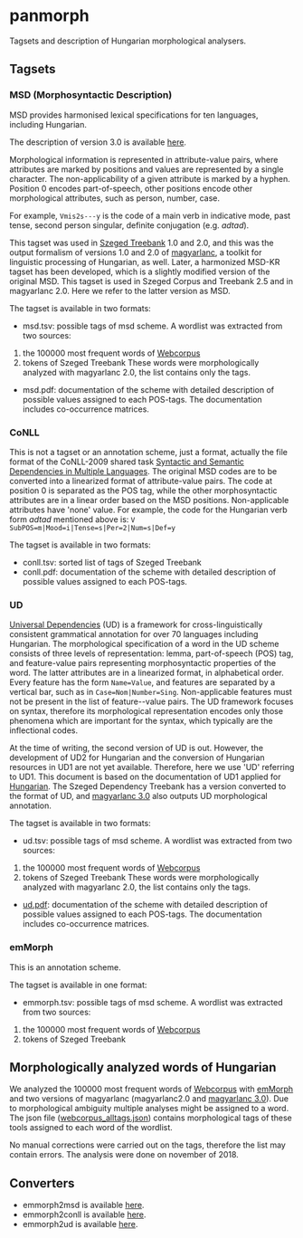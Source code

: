 # panmorph
Tagsets and description of Hungarian morphological analysers. 


## Tagsets

### MSD (Morphosyntactic Description)

MSD provides harmonised lexical specifications for ten languages, including Hungarian. 

The description of version 3.0 is available [here](http://nl.ijs.si/ME/Vault/V3/msd/html/).

Morphological information is represented in attribute-value pairs, where attributes are marked by positions and values are represented by a single character. The non-applicability of a given attribute is marked by a hyphen. Position 0 encodes part-of-speech, other positions encode other morphological attributes, such as person, number, case. 

For example, `Vmis2s---y` is the code of a main verb in indicative mode, past tense, second person singular, definite conjugation (e.g. _adtad_).

This tagset was used in [Szeged Treebank](http://rgai.inf.u-szeged.hu/index.php?lang=en&page=SzegedTreebank) 1.0 and 2.0, and this was the output formalism of versions 1.0 and 2.0 of [magyarlanc](http://rgai.inf.u-szeged.hu/index.php?lang=en&page=magyarlanc), a toolkit for linguistic processing of Hungarian, as well. Later, a harmonized MSD-KR tagset has been developed, which is a slightly modified version of the original MSD. This tagset is used in Szeged Corpus and Treebank 2.5 and in magyarlanc 2.0. Here we refer to the latter version as MSD. 

The tagset is available in two formats:

* msd.tsv: possible tags of msd scheme. A wordlist was extracted from two sources:
1. the 100000 most frequent words of [Webcorpus](http://mokk.bme.hu/resources/webcorpus/)
1. tokens of Szeged Treebank
These words were morphologically analyzed with magyarlanc 2.0, the list contains only the tags.
* msd.pdf: documentation of the scheme with detailed description of possible values assigned to each POS-tags. The documentation includes co-occurrence matrices.

### CoNLL

This is not a tagset or an annotation scheme, just a format, actually the file format of the CoNLL-2009 shared task [Syntactic and Semantic Dependencies in Multiple Languages](http://aclweb.org/anthology/W09-1201). The original MSD codes are to be converted into a linearized format of attribute-value pairs. The code at position 0 is separated as the POS tag, while the other morphosyntactic attributes are in a linear order based on the MSD positions. Non-applicable attributes have 'none' value. For example, the code for the Hungarian verb form _adtad_ mentioned above is: `V SubPOS=m|Mood=i|Tense=s|Per=2|Num=s|Def=y`

The tagset is available in two formats:

* conll.tsv: sorted list of tags of Szeged Treebank
* conll.pdf: documentation of the scheme with detailed description of possible values assigned to each POS-tags.

### UD

[Universal Dependencies](http://universaldependencies.org) (UD) is a framework for cross-linguistically consistent grammatical annotation for over 70 languages including Hungarian. The morphological specification of a word in the UD scheme consists of three levels of representation: lemma, part-of-speech (POS) tag, and feature-value pairs representing morphosyntactic properties of the word. The latter attributes are in a linearized format, in alphabetical order. Every feature has the form `Name=Value`, and features are separated by a vertical bar, such as in `Case=Nom|Number=Sing`. Non-applicable features must not be present in the list of feature--value pairs. The UD framework focuses on syntax, therefore its morphological representation encodes only those phenomena which are important for the syntax, which typically are the inflectional codes. 

At the time of writing, the second version of UD is out. However, the development of UD2 for Hungarian and the conversion of Hungarian resources in UD1 are not yet available. Therefore, here we use 'UD' referring to UD1. This document is based on the documentation of UD1 applied for [Hungarian](https://universaldependencies.org/docsv1/index.html#hu). The Szeged Dependency Treebank has a version converted to the format of UD, and [magyarlanc 3.0](http://rgai.inf.u-szeged.hu/index.php?lang=en&page=magyarlanc) also outputs UD morphological annotation.

The tagset is available in two formats:

* ud.tsv: possible tags of msd scheme. A wordlist was extracted from two sources:
1. the 100000 most frequent words of [Webcorpus](http://mokk.bme.hu/resources/webcorpus/)
1. tokens of Szeged Treebank
These words were morphologically analyzed with magyarlanc 2.0, the list contains only the tags.
* [ud.pdf](panmorph_ud.pdf): documentation of the scheme with detailed description of possible values assigned to each POS-tags. The documentation includes co-occurrence matrices.

### emMorph

This is an annotation scheme. 

The tagset is available in one format:

* emmorph.tsv: possible tags of msd scheme. A wordlist was extracted from two sources:
1. the 100000 most frequent words of [Webcorpus](http://mokk.bme.hu/resources/webcorpus/)
1. tokens of Szeged Treebank

## Morphologically analyzed words of Hungarian

We analyzed the 100000 most frequent words of [Webcorpus](http://mokk.bme.hu/resources/webcorpus/) with [emMorph](https://github.com/dlt-rilmta/emMorph) and two versions of magyarlanc (magyarlanc2.0 and [magyarlanc 3.0](http://rgai.inf.u-szeged.hu/index.php?lang=en&page=magyarlanc)). Due to morphological ambiguity multiple analyses might be assigned to a word. The json file ([webcorpus_alltags.json](webcorpus_alltags.json)) contains morphological tags of these tools assigned to each word of the wordlist.

No manual corrections were carried out on the tags, therefore the list may contain errors. The analysis were done on november of 2018.

## Converters

* emmorph2msd is available [here](https://github.com/vadno/emmorph2msd). 
* emmorph2conll is available [here](https://github.com/vadno/emmorph2conll). 
* emmorph2ud is available [here](https://github.com/vadno/emmorph2ud). 
